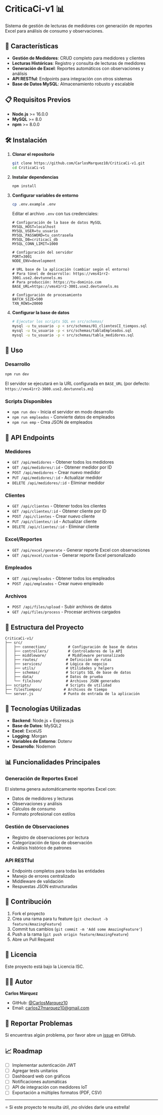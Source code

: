 # CriticaCi-v1 📊

Sistema de gestión de lecturas de medidores con generación de reportes Excel para análisis de consumo y observaciones.

## 🚀 Características

- **Gestión de Medidores**: CRUD completo para medidores y clientes
- **Lecturas Históricas**: Registro y consulta de lecturas de medidores
- **Generación de Excel**: Reportes automáticos con observaciones y análisis
- **API RESTful**: Endpoints para integración con otros sistemas
- **Base de Datos MySQL**: Almacenamiento robusto y escalable

## 📋 Requisitos Previos

- **Node.js** >= 16.0.0
- **MySQL** >= 8.0
- **npm** >= 8.0.0

## 🛠️ Instalación

1. **Clonar el repositorio**
   ```bash
   git clone https://github.com/CarlosMarquez10/CriticaCi-v1.git
   cd CriticaCi-v1
   ```

2. **Instalar dependencias**
   ```bash
   npm install
   ```

3. **Configurar variables de entorno**
   ```bash
   cp .env.example .env
   ```
   
   Editar el archivo `.env` con tus credenciales:
   ```env
   # Configuración de la base de datos MySQL
   MYSQL_HOST=localhost
   MYSQL_USER=tu_usuario
   MYSQL_PASSWORD=tu_contraseña
   MYSQL_DB=criticaci_db
   MYSQL_CONN_LIMIT=1000
   
   # Configuración del servidor
   PORT=3001
   NODE_ENV=development
   
   # URL base de la aplicación (cambiar según el entorno)
   # Para túnel de desarrollo: https://vms41rr2-3001.use2.devtunnels.ms
   # Para producción: https://tu-dominio.com
   BASE_URL=https://vms41rr2-3001.use2.devtunnels.ms
   
   # Configuración de procesamiento
   BATCH_SIZE=500
   TXN_ROWS=20000
   ```

4. **Configurar la base de datos**
   ```bash
   # Ejecutar los scripts SQL en src/schemas/
   mysql -u tu_usuario -p < src/schemas/01_clientesCI_tiempos.sql
   mysql -u tu_usuario -p < src/schemas/tablaEmpleados.sql
   mysql -u tu_usuario -p < src/schemas/tabla_medidores.sql
   ```

## 🚀 Uso

### Desarrollo
```bash
npm run dev
```
El servidor se ejecutará en la URL configurada en `BASE_URL` (por defecto: `https://vms41rr2-3000.use2.devtunnels.ms`)

### Scripts Disponibles
- `npm run dev` - Inicia el servidor en modo desarrollo
- `npm run empleados` - Convierte datos de empleados
- `npm run emp` - Crea JSON de empleados

## 📡 API Endpoints

### Medidores
- `GET /api/medidores` - Obtener todos los medidores
- `GET /api/medidores/:id` - Obtener medidor por ID
- `POST /api/medidores` - Crear nuevo medidor
- `PUT /api/medidores/:id` - Actualizar medidor
- `DELETE /api/medidores/:id` - Eliminar medidor

### Clientes
- `GET /api/clientes` - Obtener todos los clientes
- `GET /api/clientes/:id` - Obtener cliente por ID
- `POST /api/clientes` - Crear nuevo cliente
- `PUT /api/clientes/:id` - Actualizar cliente
- `DELETE /api/clientes/:id` - Eliminar cliente

### Excel/Reportes
- `GET /api/excel/generate` - Generar reporte Excel con observaciones
- `GET /api/excel/custom` - Generar reporte Excel personalizado

### Empleados
- `GET /api/empleados` - Obtener todos los empleados
- `POST /api/empleados` - Crear nuevo empleado

### Archivos
- `POST /api/files/upload` - Subir archivos de datos
- `GET /api/files/process` - Procesar archivos cargados

## 📁 Estructura del Proyecto

```
CriticaCi-v1/
├── src/
│   ├── connection/          # Configuración de base de datos
│   ├── controllers/         # Controladores de la API
│   ├── middleware/          # Middleware personalizado
│   ├── routes/             # Definición de rutas
│   ├── services/           # Lógica de negocio
│   ├── utils/              # Utilidades y helpers
│   ├── schemas/            # Scripts SQL de base de datos
│   ├── data/               # Datos de prueba
│   └── fileJson/           # Archivos JSON generados
├── scripts/                # Scripts de utilidad
├── filesTiempos/          # Archivos de tiempo
└── server.js              # Punto de entrada de la aplicación
```

## 🔧 Tecnologías Utilizadas

- **Backend**: Node.js + Express.js
- **Base de Datos**: MySQL2
- **Excel**: ExcelJS
- **Logging**: Morgan
- **Variables de Entorno**: Dotenv
- **Desarrollo**: Nodemon

## 📊 Funcionalidades Principales

### Generación de Reportes Excel
El sistema genera automáticamente reportes Excel con:
- Datos de medidores y lecturas
- Observaciones y análisis
- Cálculos de consumo
- Formato profesional con estilos

### Gestión de Observaciones
- Registro de observaciones por lectura
- Categorización de tipos de observación
- Análisis histórico de patrones

### API RESTful
- Endpoints completos para todas las entidades
- Manejo de errores centralizado
- Middleware de validación
- Respuestas JSON estructuradas

## 🤝 Contribución

1. Fork el proyecto
2. Crea una rama para tu feature (`git checkout -b feature/AmazingFeature`)
3. Commit tus cambios (`git commit -m 'Add some AmazingFeature'`)
4. Push a la rama (`git push origin feature/AmazingFeature`)
5. Abre un Pull Request

## 📝 Licencia

Este proyecto está bajo la Licencia ISC.

## 👨‍💻 Autor

**Carlos Márquez**
- GitHub: [@CarlosMarquez10](https://github.com/CarlosMarquez10)
- Email: carlos27marquez10@gmail.com

## 🐛 Reportar Problemas

Si encuentras algún problema, por favor abre un [issue](https://github.com/CarlosMarquez10/CriticaCi-v1/issues) en GitHub.

## 📈 Roadmap

- [ ] Implementar autenticación JWT
- [ ] Agregar tests unitarios
- [ ] Dashboard web con gráficos
- [ ] Notificaciones automáticas
- [ ] API de integración con medidores IoT
- [ ] Exportación a múltiples formatos (PDF, CSV)

---

⭐ Si este proyecto te resulta útil, ¡no olvides darle una estrella!